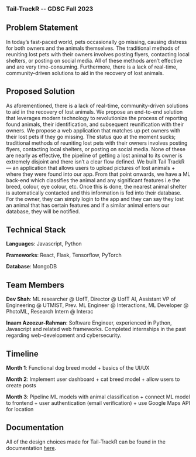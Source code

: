 ### Tail-TrackR -- GDSC Fall 2023


## Problem Statement

In today’s fast-paced world, pets occasionally go missing, causing distress for both owners and the animals themselves. The traditional methods of reuniting lost pets with their owners involves posting flyers, contacting local shelters, or posting on social media. All of these methods aren’t effective and are very time-consuming. Furthermore, there is a lack of real-time, community-driven solutions to aid in the recovery of lost animals. 

## Proposed Solution
As aforementioned, there is a lack of real-time, community-driven solutions to aid in the recovery of lost animals. We propose an end-to-end solution that leverages modern technology to revolutionize the process of reporting found animals, their identification, and subsequent reunification with their owners. We propose a web application that matches up pet owners with their lost pets if they go missing. The status quo at the moment sucks; traditional methods of reuniting lost pets with their owners involves posting flyers, contacting local shelters, or posting on social media. None of these are nearly as effective, the pipeline of getting a lost animal to its owner is extremely disjoint and there isn’t a clear flow defined. We built Tail TrackR — an application that allows users to upload pictures of lost animals + where they were found into our app. From that point onwards, we have a ML back-end which classifies the animal and any significant features i.e the breed, colour, eye colour, etc. Once this is done, the nearest animal shelter is automatically contacted and this information is fed into their database. For the owner, they can simply login to the app and they can say they lost an animal that has certain features and if a similar animal enters our database, they will be notified.

## Technical Stack

**Languages**: Javascript, Python 

**Frameworks**: React, Flask, Tensorflow, PyTorch

**Database**: MongoDB

## Team Members

**Dev Shah**: ML researcher @ UofT, Director @ UofT AI, Assistant VP of Engineering @ UTMIST, Prev. ML Engineer @ Interactions, ML Developer @ PhotoML, Research Intern @ Interac

**Inaam Azeezur-Rahman**: Software Engineer, experienced in Python, Javascript and related web frameworks. Completed internships in the past regarding web-development and cybersecurity.

## Timeline

**Month 1**: Functional dog breed model + basics of the UI/UX

**Month 2**: Implement user dashboard + cat breed model + allow users to create posts

**Month 3**: Pipeline ML models with animal classification + connect ML model to frontend + user authentication (email verification) + use Google Maps API for location 


## Documentation

All of the design choices made for Tail-TrackR can be found in the documentation [here](https://drive.google.com/file/d/1IqMZ8J38FCWrdh23JKehvJMs9rVCrUF2/view?usp=sharing).





